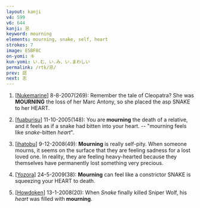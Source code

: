```yaml
---
layout: kanji
v4: 599
v6: 644
kanji: 忌
keyword: mourning
elements: mourning, snake, self, heart
strokes: 7
image: E5BF8C
on-yomi: キ
kun-yomi: い.む、い.み、い.まわしい
permalink: /rtk/忌/
prev: 認
next: 志
---
```


1) [<a href="http://kanji.koohii.com/profile/Nukemarine">Nukemarine</a>] 8-8-2007(269): Remember the tale of Cleopatra? She was<strong> MOURNING</strong> the loss of her Marc Antony, so she placed the asp SNAKE to her HEART.

2) [<a href="http://kanji.koohii.com/profile/fuaburisu">fuaburisu</a>] 11-10-2005(148): You are<strong> mourning</strong> the death of a relative, and it feels as if a snake had bitten into your heart. -- &quot;mourning feels like <em>snake</em>-bitten <em>heart</em>&quot;.

3) [<a href="http://kanji.koohii.com/profile/ihatobu">ihatobu</a>] 9-12-2008(49): <strong>Mourning</strong> is really self-pity. When someone mourns, it seems on the surface that they are feeling sadness for a lost loved one. In reality, they are feeling heavy-hearted because they themselves have permanently lost something very precious.

4) [<a href="http://kanji.koohii.com/profile/Yozora">Yozora</a>] 24-5-2009(38): <strong>Mourning</strong> can feel like a constrictor SNAKE is squeezing your HEART to death.

5) [<a href="http://kanji.koohii.com/profile/Howdoken">Howdoken</a>] 13-1-2008(20): When <em>Snake</em> finally killed Sniper Wolf, his <em>heart</em> was filled with<strong> mourning</strong>.


